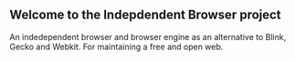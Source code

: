 ## Welcome to the Indepdendent Browser project

An indedependent browser and browser engine as an alternative to Blink, Gecko and Webkit. For maintaining a free and open web.
